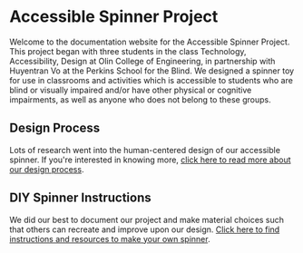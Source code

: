 # Accessible Spinner Project
Welcome to the documentation website for the Accessible Spinner Project. This project began with three students in the class Technology, Accessibility, Design at Olin College of Engineering, in partnership with Huyentran Vo at the Perkins School for the Blind. We designed a spinner toy for use in classrooms and activities which is accessible to students who are blind or visually impaired and/or have other physical or cognitive impairments, as well as anyone who does not belong to these groups.

## Design Process
Lots of research went into the human-centered design of our accessible spinner. If you're interested in knowing more, [click here to read more about our design process](process.md). 

## DIY Spinner Instructions
We did our best to document our project and make material choices such that others can recreate and improve upon our design. [Click here to find instructions and resources to make your own spinner](instructions.md).

